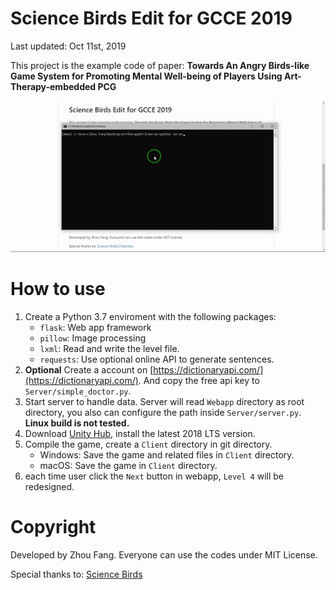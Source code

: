 # Science Birds Edit for GCCE 2019

Last updated: Oct 11st, 2019

This project is the example code of paper: __Towards An Angry Birds-like Game System for Promoting Mental Well-being of Players Using Art-Therapy-embedded PCG__

![Example](example.gif)

# How to use
1. Create a Python 3.7 enviroment with the following packages: 
    - `flask`: Web app framework
    - `pillow`: Image processing
    - `lxml`: Read and write the level file.
    - `requests`: Use optional online API to generate sentences.
2. __Optional__ Create a account on [https://dictionaryapi.com/](https://dictionaryapi.com/). And copy the free api key to `Server/simple_doctor.py`.
3. Start server to handle data. Server will read `Webapp` directory as root directory, you also can configure the path inside `Server/server.py`.  __Linux build is not tested.__
4. Download [Unity Hub](https://unity3d.com/get-unity/download), install the latest 2018 LTS version.
5. Compile the game, create a `Client` directory in git directory.
    - Windows: Save the game and related files in `Client` directory.
    - macOS: Save the game in `Client` directory.
6. each time user click the `Next` button in webapp, `Level 4` will be redesigned.

# Copyright
Developed by Zhou Fang.
Everyone can use the codes under MIT License.

Special thanks to: 
[Science Birds](https://github.com/lucasnfe/Science-Birds)